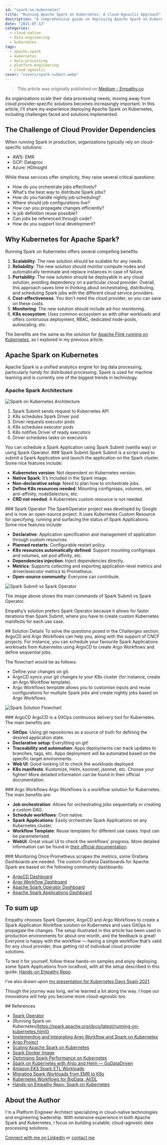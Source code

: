 ```yaml
---
id: "spark-on-kubernetes"
title: "Running Apache Spark on Kubernetes: A Cloud-Agnostic Approach"
description: "A comprehensive guide on deploying Apache Spark on Kubernetes, exploring challenges, architecture decisions, and implementation details for a cloud-agnostic solution"
date: "2021-07-13"
categories:
  - cloud-native
  - data-engineering
  - kubernetes
tags:
  - apache-spark
  - kubernetes
  - data-processing
  - platform-engineering
  - cloud-agnostic
cover: "covers/spark-submit.webp"
---
```


> This article was originally published on [Medium - Empathy.co](https://medium.com/empathyco/running-apache-spark-on-kubernetes-2e64c73d0bb2)

As organizations scale their data processing needs, moving away from cloud provider-specific solutions becomes increasingly important. In this article, I'll share my experience deploying Apache Spark on Kubernetes, including challenges faced and solutions implemented.

## The Challenge of Cloud Provider Dependencies

When running Spark in production, organizations typically rely on cloud-specific solutions:
- AWS: EMR
- GCP: Dataproc
- Azure: HDInsight

While these services offer simplicity, they raise several critical questions:

- How do you orchestrate jobs effectively?
- What's the best way to distribute Spark jobs?
- How do you handle nightly job scheduling?
- Where should job configurations live?
- How can you propagate changes efficiently?
- Is job definition reuse possible?
- Can jobs be referenced through code?
- How do you support local development?

## Why Kubernetes for Apache Spark?

Running Spark on Kubernetes offers several compelling benefits:

1. **Scalability**: The new solution should be scalable for any needs.
2. **Reliability**: The new solution should monitor compute nodes and automatically terminate and replace instances in case of failure.
3. **Portability**: The new solution should be deployable in any cloud solution, avoiding dependency on a particular cloud provider. Overall, this approach saves time in thinking about orchestrating, distributing, and scheduling Spark jobs with the different cloud service providers.
4. **Cost-effectiveness**: You don’t need the cloud provider, so you can save on these costs.
5. **Monitoring**: The new solution should include ad-hoc monitoring.
6. **K8s ecosystem**: Uses common ecosystem as with other workloads and offers continuous deployment, RBAC, dedicated node-pools, autoscaling, etc.

The benefits are the same as the solution for [Apache Flink running on Kubernetes](/posts/running-apache-flink-on-kubernetes), as I explored in my previous article.

## Apache Spark on Kubernetes

Apache Spark is a unified analytics engine for big data processing, particularly handy for distributed processing. Spark is used for machine learning and is currently one of the biggest trends in technology.

### Apache Spark Architecture

![Spark on Kubernetes Architecture](/images/posts/spark-submit.webp)

1. Spark Submit sends request to Kubernetes API
2. K8s schedules Spark Driver pod
3. Driver requests executor pods
4. K8s schedules executor pods
5. K8s notifies Driver of ready executors
6. Driver schedules tasks on executors

You can schedule a Spark Application using Spark Submit (vanilla way) or using Spark Operator.
### Spark Submit
Spark Submit is a script used to submit a Spark Application and launch the application on the Spark cluster. Some nice features include:

- **Kubernetes version**: Not dependent on Kubernetes version.
- **Native Spark**: It’s included in the Spark image.
- **Non-declarative setup**: Need to plan how to orchestrate jobs.
- **Define K8s resources needed**: Mounting configmaps, volumes, set anti-affinity, nodeSelectors, etc.
- **CRD not needed**: A Kubernetes custom resource is not needed.

### Spark Operator
The SparkOperator project was developed by Google and is now an open-source project. It uses Kubernetes Custom Resource for specifying, running and surfacing the status of Spark Applications. Some nice features include:

- **Declarative**: Application specification and management of application through custom resources.
- **Planned restarts**: Configurable restart policy.
- **K8s resources automatically defined**: Support mounting configmaps and volumes, set pod affinity, etc.
- **Dependencies injection**: Inject dependencies directly.
- **Metrics**: Supports collecting and exporting application-level metrics and driver/executor metrics to Prometheus.
- **Open-source community**: Everyone can contribute.

![Spark Submit vs Spark Operator](/images/posts/spark-operator.webp)

The image above shows the main commands of Spark Submit vs Spark Operator.

Empathy’s solution prefers Spark Operator because it allows for faster iterations than Spark Submit, where you have to create custom Kubernetes manifests for each use case.

## Solution Details
To solve the questions posed in the Challenges section, ArgoCD and Argo Workflows can help you, along with the support of CNCF projects. For instance, you can schedule your favourite Spark Applications workloads from Kubernetes using ArgoCD to create Argo Workflows and define sequential jobs.

The flowchart would be as follows:

- Define your changes on git.
- ArgoCD syncs your git changes to your K8s cluster (for instance, create an Argo Workflow template).
- Argo Workflows template allows you to customise inputs and reuse configurations for multiple Spark jobs and create nightly jobs based on Argo Workflows.

![Spark Solution Flowchart](/images/posts/spark-solution.webp)

### ArgoCD
ArgoCD is a GitOps continuous delivery tool for Kubernetes. The main benefits are:

- **GitOps**: Using git repositories as a source of truth for defining the desired application state.
- **Declarative setup**: Everything on git!
- **Traceability and automation**: Apps deployments can track updates to branches, tags, etc. Apps deployment will be automated based on the specific target environments.
- **Web UI**: Good-looking UI to check the workloads deployed.
- **K8s manifests**: Kustomize, Helm, ksonnet, jsonnet, etc. Choose your fighter!
More detailed information can be found in their official documentation.

### Argo Workflows
Argo Workflows is a workflow solution for Kubernetes. The main benefits are:

- **Job orchestration**: Allows for orchestrating jobs sequentially or creating a custom DAG.
- **Schedule workflows**: Cron native.
- **Spark Applications**: Easily orchestrate Spark Applications on any Kubernetes cluster.
- **Workflow Template**: Reuse templates for different use cases. Input can be parameterised.
- **WebUI**: Great visual UI to check the workflows’ progress.
More detailed information can be found in [their official documentation](https://argo-cd.readthedocs.io/en/stable/).

### Monitoring
Once Prometheus scrapes the metrics, some Grafana Dashboards are needed. The custom Grafana Dashboards for Apache Spark are based on the following community dashboards:

- [ArgoCD Dashboard](https://github.com/argoproj/argo-cd/blob/master/examples/dashboard.json)
- [Argo Workflow Dashboard](https://grafana.com/grafana/dashboards/13927-argoworkflow-metrics/)
- [Apache Spark Operator Dashboard](https://github.com/kudobuilder/operators/blob/master/repository/spark/docs/2.4.4-0.2.0/resources/dashboards/grafana_spark_operator.json)
- [Apache Spark Applications Dashboard](https://github.com/kudobuilder/operators/blob/master/repository/spark/docs/2.4.4-0.2.0/resources/dashboards/grafana_spark_applications.json)

## To sum up
Empathy chooses Spark Operator, ArgoCD and Argo Workflows to create a Spark Application Workflow solution on Kubernetes and uses GitOps to propagate the changes. The setup illustrated in this article has been used in production environments for about one month, and the feedback is great! Everyone is happy with the workflow — having a single workflow that’s valid for any cloud provider, thus getting rid of individual cloud provider solutions.

To test it for yourself, follow these hands-on samples and enjoy deploying some Spark Applications from localhost, with all the setup described in this guide: [Hands-on Empathy Repo](https://github.com/empathyco/platform-spark-kubernetes-samples).

I’ve also drawn upon [my presentation for Kubernetes Days Spain 2021](https://github.com/empathyco/platform-spark-kubernetes-samples/blob/main/Running%20Spark%20on%20Kubernetes.pdf).

Though the journey was long, we’ve learned a lot along the way. I hope our innovations will help you become more cloud-agnostic too.

## References
- [Spark Operator](https://github.com/kubeflow/spark-operator)
- [Running Spark on Kubernetes]https://spark.apache.org/docs/latest/running-on-kubernetes.html()
- [Implementing and Integrating Argo Workflow and Spark on Kubernetes](https://medium.com/@surajrajanathrapully/implementing-and-integrating-argo-workflow-and-spark-on-kubernetes-aaada016c803)
- [Argo Project](https://argoproj.github.io/)
- [Scaling Apache Spark on Kubernetes](https://www.diva-portal.org/smash/get/diva2:1259247/FULLTEXT01.pdf)
- [Spark Docker Image](https://github.com/apache/spark/tree/master/resource-managers/kubernetes/docker/src/main/dockerfiles/spark)
- [Optimising Spark Performance on Kubernetes](https://aws.amazon.com/es/blogs/containers/optimizing-spark-performance-on-kubernetes/)
- [Spark on Kubernetes with Argo and Helm — GoDataDriven](https://xebia.com/blog/spark-kubernetes-argo-helm/?utm_source=GDD&utm_medium=redirect&utm_campaign=consolidation&utm_content=xebia.com-blog-spark-kubernetes-argo-helm-)
- [Amazon EKS Spark ETL Workloads](https://github.com/aws-samples/amazon-eks-apache-spark-etl-sample)
- [Migrating Spark Workloads from EMR to K8s](https://itnext.io/migrating-apache-spark-workloads-from-aws-emr-to-kubernetes-463742b49fda)
- [Kubernetes Workflows for BigData, AI/DL](https://www.youtube.com/watch?v=rpN9IsihEKI)
- [Hands-on Empathy Repo: Spark on Kubernetes](https://github.com/empathyco/platform-spark-kubernetes-samples)



## About the Author

I'm a Platform Engineer Architect specializing in cloud-native technologies and engineering leadership. With extensive experience in both Apache Spark and Kubernetes, I focus on building scalable, cloud-agnostic data processing solutions.

[Connect with me on LinkedIn](https://www.linkedin.com/in/ramiroalvfer/) or [contact me](/contact)